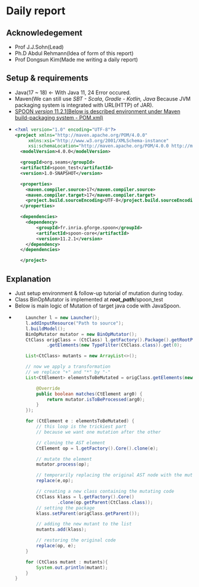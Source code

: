 # Daily report

## Acknowledegement
  
  - Prof J.J.Sohn(Lead)
  - Ph.D Abdul Rehmann(Idea of form of this report)
  - Prof Dongsun Kim(Made me writing a daily report)

## Setup & requirements

  - Java(17 ~ 18) <- With Java 11, 24 Error occured.
  - Maven(We can still use *SBT - Scala*, *Gradle - Kotlin, Java* Because JVM packaging system is integrated with URL(HTTP) of JAR).
  - [SPOON *version* 11.2.1(Below is described environment under Maven build-packaging system - POM.xml)](https://central.sonatype.com/artifact/fr.inria.gforge.spoon/spoon-core)
  - ```xml
    <?xml version="1.0" encoding="UTF-8"?>
    <project xmlns="http://maven.apache.org/POM/4.0.0"
         xmlns:xsi="http://www.w3.org/2001/XMLSchema-instance"
         xsi:schemaLocation="http://maven.apache.org/POM/4.0.0 http://maven.apache.org/xsd/maven-4.0.0.xsd">
      <modelVersion>4.0.0</modelVersion>

      <groupId>org.seams</groupId>
      <artifactId>spoon_test</artifactId>
      <version>1.0-SNAPSHOT</version>

      <properties>
        <maven.compiler.source>17</maven.compiler.source>
        <maven.compiler.target>17</maven.compiler.target>
        <project.build.sourceEncoding>UTF-8</project.build.sourceEncoding>
      </properties>

      <dependencies>
        <dependency>
            <groupId>fr.inria.gforge.spoon</groupId>
            <artifactId>spoon-core</artifactId>
            <version>11.2.1</version>
        </dependency>
      </dependencies>

      </project>
    ```
## Explanation
  - Just setup environment & follow-up tutorial of mutation during today. 
  - Class BinOpMutator is implemented at ***root_path***/spoon_test
  - Below is main logic of Mutation of target java code with JavaSpoon.
  - ```Java
        Launcher l = new Launcher();
        l.addInputResource("Path to source");
        l.buildModel();
        BinOpMutator mutator = new BinOpMutator();
        CtClass origClass = (CtClass) l.getFactory().Package().getRootPackage()
                .getElements(new TypeFilter(CtClass.class)).get(0);

        List<CtClass> mutants = new ArrayList<>();

        // now we apply a transformation
        // we replace "+" and "*" by "-"
        List<CtElement> elementsToBeMutated = origClass.getElements(new Filter<CtElement>() {

            @Override
            public boolean matches(CtElement arg0) {
                return mutator.isToBeProcessed(arg0);
            }
        });

        for (CtElement e : elementsToBeMutated) {
            // this loop is the trickiest part
            // because we want one mutation after the other

            // cloning the AST element
            CtElement op = l.getFactory().Core().clone(e);

            // mutate the element
            mutator.process(op);

            // temporarily replacing the original AST node with the mutated element
            replace(e,op);

            // creating a new class containing the mutating code
            CtClass klass = l.getFactory().Core()
                    .clone(op.getParent(CtClass.class));
            // setting the package
            klass.setParent(origClass.getParent());

            // adding the new mutant to the list
            mutants.add(klass);

            // restoring the original code
            replace(op, e);
        }

        for (CtClass mutant : mutants){
            System.out.println(mutant);
        }
    }
    ```
